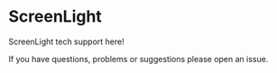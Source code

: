 # ScreenLight

ScreenLight tech support here!

If you have questions, problems or suggestions please open an issue.
